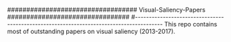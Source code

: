 ##################################   Visual-Saliency-Papers ################################
#----------------------------------------------------------------------------------------
This repo contains most of outstanding papers on visual saliency (2013-2017).
